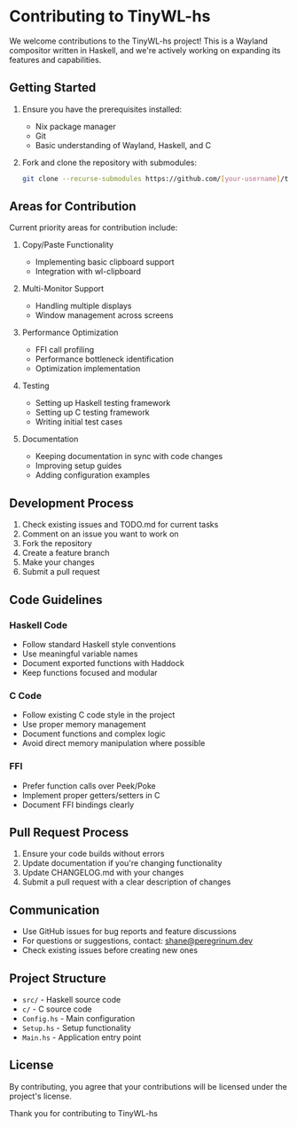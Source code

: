 # Contributing to TinyWL-hs

We welcome contributions to the TinyWL-hs project! This is a Wayland compositor written in Haskell, and we're actively working on expanding its features and capabilities.

## Getting Started

1. Ensure you have the prerequisites installed:

   - Nix package manager
   - Git
   - Basic understanding of Wayland, Haskell, and C

2. Fork and clone the repository with submodules:
   ```bash
   git clone --recurse-submodules https://github.com/[your-username]/tiny-wlhs.git
   ```

## Areas for Contribution

Current priority areas for contribution include:

1. Copy/Paste Functionality

   - Implementing basic clipboard support
   - Integration with wl-clipboard

2. Multi-Monitor Support

   - Handling multiple displays
   - Window management across screens

3. Performance Optimization

   - FFI call profiling
   - Performance bottleneck identification
   - Optimization implementation

4. Testing

   - Setting up Haskell testing framework
   - Setting up C testing framework
   - Writing initial test cases

5. Documentation
   - Keeping documentation in sync with code changes
   - Improving setup guides
   - Adding configuration examples

## Development Process

1. Check existing issues and TODO.md for current tasks
2. Comment on an issue you want to work on
3. Fork the repository
4. Create a feature branch
5. Make your changes
6. Submit a pull request

## Code Guidelines

### Haskell Code

- Follow standard Haskell style conventions
- Use meaningful variable names
- Document exported functions with Haddock
- Keep functions focused and modular

### C Code

- Follow existing C code style in the project
- Use proper memory management
- Document functions and complex logic
- Avoid direct memory manipulation where possible

### FFI

- Prefer function calls over Peek/Poke
- Implement proper getters/setters in C
- Document FFI bindings clearly

## Pull Request Process

1. Ensure your code builds without errors
2. Update documentation if you're changing functionality
3. Update CHANGELOG.md with your changes
4. Submit a pull request with a clear description of changes

## Communication

- Use GitHub issues for bug reports and feature discussions
- For questions or suggestions, contact: shane@peregrinum.dev
- Check existing issues before creating new ones

## Project Structure

- `src/` - Haskell source code
- `c/` - C source code
- `Config.hs` - Main configuration
- `Setup.hs` - Setup functionality
- `Main.hs` - Application entry point

## License

By contributing, you agree that your contributions will be licensed under the project's license.

Thank you for contributing to TinyWL-hs
